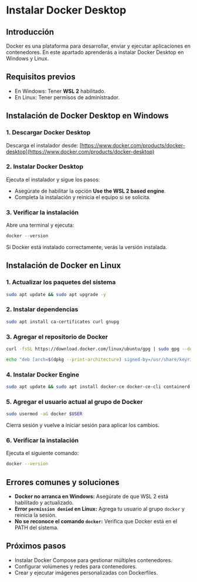 # Instalar Docker Desktop

## Introducción
Docker es una plataforma para desarrollar, enviar y ejecutar aplicaciones en contenedores. En este apartado aprenderás a instalar Docker Desktop en Windows y Linux.

## Requisitos previos
- En Windows: Tener **WSL 2** habilitado.
- En Linux: Tener permisos de administrador.

## Instalación de Docker Desktop en Windows

### 1. Descargar Docker Desktop
Descarga el instalador desde:
[https://www.docker.com/products/docker-desktop](https://www.docker.com/products/docker-desktop)

### 2. Instalar Docker Desktop
Ejecuta el instalador y sigue los pasos:
- Asegúrate de habilitar la opción **Use the WSL 2 based engine**.
- Completa la instalación y reinicia el equipo si se solicita.

### 3. Verificar la instalación
Abre una terminal y ejecuta:
```powershell
docker --version
```
Si Docker está instalado correctamente, verás la versión instalada.

## Instalación de Docker en Linux

### 1. Actualizar los paquetes del sistema
```bash
sudo apt update && sudo apt upgrade -y
```

### 2. Instalar dependencias
```bash
sudo apt install ca-certificates curl gnupg
```

### 3. Agregar el repositorio de Docker
```bash
curl -fsSL https://download.docker.com/linux/ubuntu/gpg | sudo gpg --dearmor -o /usr/share/keyrings/docker-archive-keyring.gpg

echo "deb [arch=$(dpkg --print-architecture) signed-by=/usr/share/keyrings/docker-archive-keyring.gpg] https://download.docker.com/linux/ubuntu $(lsb_release -cs) stable" | sudo tee /etc/apt/sources.list.d/docker.list > /dev/null
```

### 4. Instalar Docker Engine
```bash
sudo apt update && sudo apt install docker-ce docker-ce-cli containerd.io -y
```

### 5. Agregar el usuario actual al grupo de Docker
```bash
sudo usermod -aG docker $USER
```
Cierra sesión y vuelve a iniciar sesión para aplicar los cambios.

### 6. Verificar la instalación
Ejecuta el siguiente comando:
```bash
docker --version
```

## Errores comunes y soluciones
- **Docker no arranca en Windows:** Asegúrate de que WSL 2 está habilitado y actualizado.
- **Error `permission denied` en Linux:** Agrega tu usuario al grupo `docker` y reinicia la sesión.
- **No se reconoce el comando `docker`:** Verifica que Docker está en el PATH del sistema.

## Próximos pasos
- Instalar Docker Compose para gestionar múltiples contenedores.
- Configurar volúmenes y redes para contenedores.
- Crear y ejecutar imágenes personalizadas con Dockerfiles.
